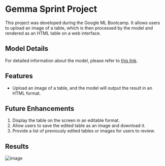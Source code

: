 # Gemma Sprint Project

This project was developed during the Google ML Bootcamp. It allows users to upload an image of a table, which is then processed by the model and rendered as an HTML table on a web interface.

## Model Details
For detailed information about the model, please refer to [this link](https://huggingface.co/qhfmshal/TRPaliGemma).

## Features
- Upload an image of a table, and the model will output the result in an HTML format.
  
## Future Enhancements
1. Display the table on the screen in an editable format.
2. Allow users to save the edited table as an image and download it.
3. Provide a list of previously edited tables or images for users to review.

## Results
![image](https://github.com/user-attachments/assets/d69e04c8-da77-4723-8966-63243135d03b)
